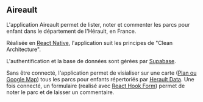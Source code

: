 ## Aireault

L'application Aireault permet de lister, noter et commenter les parcs pour enfant dans le département de l'Hérault, en France.

Réalisée en [React Native](https://reactnative.dev/), l'application suit les principes de "Clean Architecture".

L'authentification et la base de données sont gérées par [Supabase](https://supabase.com/).

Sans être connecté, l'application permet de visialiser sur une carte ([Plan ou Google Map](https://github.com/venits/react-native-map-clustering)) tous les parcs pour enfants répertoriés par [Herault Data](https://www.herault-data.fr/explore/dataset/aires-de-jeux-herault/table/?disjunctive.min_age&disjunctive.max_age).
Une fois connecté, un formulaire (realisé avec [React Hook Form](https://react-hook-form.com/)) permet de noter le parc et de laisser un commentaire.
